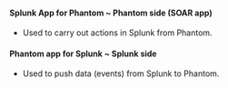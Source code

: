 #### Splunk App for Phantom ~ Phantom side (SOAR app)
- Used to carry out actions in Splunk from Phantom.

#### Phantom app for Splunk ~ Splunk side
- Used to push data (events) from Splunk to Phantom.

